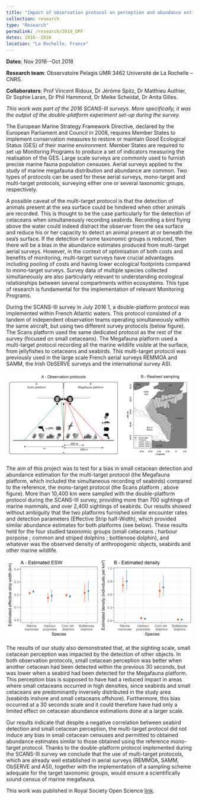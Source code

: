 ```yaml
---
title: "Impact of observation protocol on perception and abundance estimation of small cetaceans"
collection: research
type: "Research"
permalink: /research/2018_DPF
dates: 2016--2018
location: "La Rochelle, France"
---
```


**Dates**: Nov 2016--Oct 2018

**Research team**: Observatoire Pelagis UMR 3462 Université de La Rochelle – CNRS. 

**Collaborators**: Prof Vincent Ridoux, Dr Jérôme Spitz, Dr Matthieu Authier, Dr Sophie Laran, Dr Phil Hammond, Dr Meike Scheidat, Dr Anita Gilles.

*This work was part of the 2016 SCANS-III surveys. More specifically, it was the output of the double-platform experiment set-up during the survey.*

The European Marine Strategy Framework Directive, declared by the European Parliament and Council in 2008, requires Member States to implement conservation measures to restore or maintain
Good Ecological Status (GES) of their marine environment. Member States are required to set up Monitoring Programs to produce a set of indicators measuring the realisation of the GES.
Large scale surveys are commonly used to furnish precise marine fauna population censuses. Aerial surveys applied to the study of marine megafauna distribution and abundance are common. Two types
of protocols can be used for these aerial surveys, mono-target and multi-target protocols, surveying either one or several taxonomic groups, respectively.

A possible caveat of the multi-target protocol is that the detection of animals present at the sea surface could be hindered when other animals are recorded. This is thought to be the case particularly
for the detection of cetaceans when simultaneously recording seabirds. Recording a bird flying above the water could indeed distract the observer from the sea surface and reduce his or her capacity to
detect an animal present at or beneath the sea’s surface. If the detection of some taxonomic groups is reduced, then there will be a bias in the abundance estimates produced from multi-target aerial
surveys. However, in the context of optimisation of both costs and benefits of monitoring, multi-target surveys have crucial advantages including pooling of costs and having lower ecological footprints
compared to mono-target surveys. Survey data of multiple species collected simultaneously are also particularly relevant to understanding ecological relationships between several compartments within
ecosystems. This type of research is fundamental for the implementation of relevant Monitoring Programs.

During the SCANS-III survey in July 2016 1, a double-platform protocol was implemented within French Atlantic waters. This protocol consisted of a tandem of independent observation teams operating
simultaneously within the same aircraft, but using two different survey protocols (below figure). The Scans platform used the same dedicated protocol as the rest of the survey (focused on small
cetaceans). The Megafauna platform used a multi-target protocol recording all the marine wildlife visible at the surface, from jellyfishes to cetaceans and seabirds. This multi-target protocol was
previously used in the large scale French aerial surveys REMMOA and SAMM, the Irish ObSERVE surveys and the international survey ASI.

![Figure1](/images/Figure1_Resume_long_en.png)

The aim of this project was to test for a bias in small cetacean detection and abundance estimation for the multi-target protocol (the Megafauna platform, which included the simultaneous recording of
seabirds) compared to the reference, the mono-target protocol (the Scans platform ; above figure). More than 10,400 km were sampled with the double-platform protocol during the SCANS-III survey, providing more than 700 sightings of marine mammals, and over 2,400 sightings of seabirds. Our results showed without ambiguity that the two platforms furnished similar encounter rates and
detection parameters (Effective Strip half-Width), which provided similar abundance estimates for both platforms (see below). These results held for the four studied taxonomic groups (small cetaceans ;
harbour porpoise ; common and striped dolphins ; bottlenose dolphin), and whatever was the observed density of anthropogenic objects, seabirds and other marine wildlife.

![Figure2](/images/SCANS3_Comparaison_platform_CDS_en.png)

The results of our study also demonstrated that, at the sighting scale, small cetacean perception was impacted by the detection of other objects. In both observation protocols, small cetacean perception
was better when another cetacean had been detected within the previous 30 seconds, but was lower when a seabird had been detected for the Megafauna platform. This perception bias is supposed to
have had a reduced impact in areas where small cetaceans occurred in high densities, since seabirds and small cetaceans are predominantly inversely distributed in the study area (seabirds inshore and
small cetaceans offshore). Furthermore, this bias occurred at a 30 seconds scale and it could therefore  have had only a limited effect on cetacean abundance estimations done at a larger scale.

Our results indicate that despite a negative correlation between seabird detection and small cetacean perception, the multi-target protocol did not induce any bias in small cetacean censuses and permitted
to obtained abundance estimates similar to those obtained using the reference mono-target protocol. Thanks to the double-platform protocol implemented during the SCANS-III survey we conclude that
the use of multi-target protocols, which are already well established in aerial surveys (REMMOA, SAMM, ObSERVE and ASI), together with the implementation of a sampling scheme adequate for
the target taxonomic groups, would ensure a scientifically sound census of marine megafauna.


This work was published in Royal Society Open Science [link](https://royalsocietypublishing.org/doi/10.1098/rsos.190296). 

